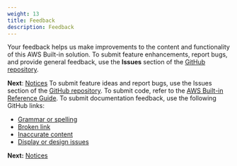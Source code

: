 ```yaml
---
weight: 13
title: Feedback
description: Feedback
---
```


Your feedback helps us make improvements to the content and functionality of this AWS Built-in solution. To submit feature enhancements, report bugs, and provide general feedback, use the **Issues** section of the [GitHub repository](https://github.com/aws-ia/cfn-abi-spotbynetapp-cloudcheckr/).

**Next**: [Notices](/notices/index.html)
To submit feature ideas and report bugs, use the Issues section of the [GitHub repository](https://github.com/aws-ia/cfn-abi-spotbynetapp-cloudcheckr). To submit code, refer to the [AWS Built-in Reference Guide](https://a.co/j72wxaw). To submit documentation feedback, use the following GitHub links:

* [Grammar or spelling](https://github.com/aws-ia/cfn-abi-spotbynetapp-cloudcheckr/issues/new?labels=documentation,grammar+or+spelling&title=Deployment+guide+feedback&body=Section+heading:%0ADocumentation+issue+description:%0A)
* [Broken link](https://github.com/aws-ia/cfn-abi-spotbynetapp-cloudcheckr/issues/new?labels=documentation,broken+link&title=Deployment+guide+feedback&body=Section+heading:%0ADocumentation+issue+description:%0A)
* [Inaccurate content](https://github.com/aws-ia/cfn-abi-spotbynetapp-cloudcheckr/issues/new?labels=documentation,inaccurate+content&title=Deployment+guide+feedback&body=Section+heading:%0ADocumentation+issue+description:%0A)
* [Display or design issues](https://github.com/aws-ia/cfn-abi-spotbynetapp-cloudcheckr/issues/new?labels=documentation,display+and+design&title=Deployment+guide+feedback&body=Section+heading:%0ADocumentation+issue+description:%0A)

**Next:** [Notices](/notices/index.html)